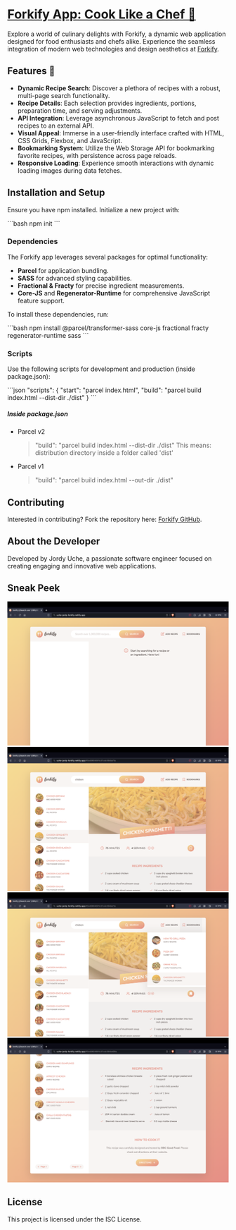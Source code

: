# [Forkify App: Cook Like a Chef 🍉](https://uche-jordy-forkify.netlify.app/)

Explore a world of culinary delights with Forkify, a dynamic web application designed for food enthusiasts and chefs alike. Experience the seamless integration of modern web technologies and design aesthetics at [Forkify](https://uche-jordy-forkify.netlify.app/).

## Features 🍓

- **Dynamic Recipe Search**: Discover a plethora of recipes with a robust, multi-page search functionality.
- **Recipe Details**: Each selection provides ingredients, portions, preparation time, and serving adjustments.
- **API Integration**: Leverage asynchronous JavaScript to fetch and post recipes to an external API.
- **Visual Appeal**: Immerse in a user-friendly interface crafted with HTML, CSS Grids, Flexbox, and JavaScript.
- **Bookmarking System**: Utilize the Web Storage API for bookmarking favorite recipes, with persistence across page reloads.
- **Responsive Loading**: Experience smooth interactions with dynamic loading images during data fetches.

## Installation and Setup

Ensure you have npm installed. Initialize a new project with:

\```bash
npm init
\```

### Dependencies

The Forkify app leverages several packages for optimal functionality:

- **Parcel** for application bundling.
- **SASS** for advanced styling capabilities.
- **Fractional & Fracty** for precise ingredient measurements.
- **Core-JS** and **Regenerator-Runtime** for comprehensive JavaScript feature support.

To install these dependencies, run:

\```bash
npm install @parcel/transformer-sass core-js fractional fracty regenerator-runtime sass
\```

### Scripts

Use the following scripts for development and production (inside package.json):

\```json
"scripts": {
"start": "parcel index.html",
"build": "parcel build index.html --dist-dir ./dist"
}
\```

##### Inside package.json

- Parcel v2

  > "build": "parcel build index.html --dist-dir ./dist"
  > This means: distribution directory inside a folder called 'dist'

- Parcel v1
  > "build": "parcel build index.html --out-dir ./dist"

## Contributing

Interested in contributing? Fork the repository here: [Forkify GitHub](https://github.com/UniLife-Projects/forkify-deployed.git).

## About the Developer

Developed by Jordy Uche, a passionate software engineer focused on creating engaging and innovative web applications.

## Sneak Peek

![Forkify App Screenshot](images/1.png)
![Forkify App Interface](images/2.png)
![Forkify App Interface](images/3.png)
![Forkify App Interface](images/4.png)

## License

This project is licensed under the ISC License.
